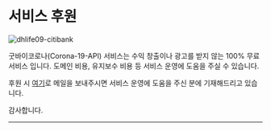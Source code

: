 
# 서비스 후원

![dhlife09-citibank](https://goodbye-corona.github.io/img_common/dhlife09_citibank.jpg)

굿바이코로나(Corona-19-API) 서비스는 수익 창출이나 광고를 받지 않는 100% 무료서비스 입니다. 도메인 비용, 유지보수 비용 등 서비스 운영에 도움을 주실 수 있습니다.

후원 시 [여기](mailto:dhlife09@gmail.com?subject=%5B%EA%B5%BF%EB%B0%94%EC%9D%B4%EC%BD%94%EB%A1%9C%EB%82%98%5D%20%EC%84%9C%EB%B9%84%EC%8A%A4%20%ED%9B%84%EC%9B%90%20%EA%B4%80%EB%A0%A8%20%EB%AC%B8%EC%9D%98&body=%EA%B5%BF%EB%B0%94%EC%9D%B4%EC%BD%94%EB%A1%9C%EB%82%98%20%EC%84%9C%EB%B9%84%EC%8A%A4%EC%97%90%20%ED%9B%84%EC%9B%90%ED%95%B4%EC%A3%BC%EC%85%94%EC%84%9C%20%EA%B0%90%EC%82%AC%ED%95%A9%EB%8B%88%EB%8B%A4.%0D%0A%EC%95%84%EB%9E%98%20%EC%A0%95%EB%B3%B4%EB%A5%BC%20%EA%B8%B0%EC%9E%85%ED%95%B4%20%EB%B3%B4%EB%82%B4%EC%A3%BC%EC%8B%9C%EB%A9%B4%20%EB%8F%84%EC%9B%80%EC%9D%84%20%EC%A3%BC%EC%8B%A0%20%EB%B6%84%EC%97%90%20%EA%B8%B0%EC%9E%AC%ED%95%B4%20%EB%93%9C%EB%A6%AC%EA%B2%A0%EC%8A%B5%EB%8B%88%EB%8B%A4.%0D%0A%0D%0A*%20%EC%9E%85%EA%B8%88%EC%9E%90%EB%AA%85:%0D%0A*%20%EA%B8%B0%EC%9E%AC%EB%90%A0%20%EC%9D%B4%EB%A6%84%28%EB%98%90%EB%8A%94%20%EB%8B%89%EB%84%A4%EC%9E%84%29:%0D%0A)로 메일을 보내주시면 서비스 운영에 도움을 주신 분에 기재해드리고 있습니다.

감사합니다.

---
